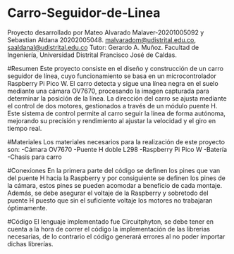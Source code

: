 # Carro-Seguidor-de-Linea

Proyecto desarrollado por Mateo Alvarado Malaver-20201005092 y Sebastian Aldana 20202005048.
malvaradom@udistrital.edu.co, saaldanal@udistrital.edu.co
Tutor: Gerardo A. Muñoz.
Facultad de Ingeniería, Universidad Distrital Francisco José de Caldas.

#Resumen
Este proyecto consiste en el diseño y construcción de un carro seguidor de línea, 
cuyo funcionamiento se basa en un microcontrolador Raspberry Pi Pico W. 
El carro detecta y sigue una línea negra en el suelo mediante una cámara OV7670,
procesando la imagen capturada para determinar la posición de la línea. 
La dirección del carro se ajusta mediante el control de dos motores,
gestionados a través de un módulo puente H. Este sistema de control
permite al carro seguir la línea de forma autónoma, mejorando su precisión y 
rendimiento al ajustar la velocidad y el giro en tiempo real.

#Materiales
Los materiales necesarios para la realización de este proyecto son:
-Cámara OV7670
-Puente H doble L298
-Raspberry Pi Pico W
-Batería
-Chasis para carro

#Conexiones
En la primera parte del código se definen los pines que van del puente H hacia la Raspberry
y por consiguiente se definen los pines de la cámara, estos pines se pueden acomodar a beneficio
de cada montaje. Además, se debe asegurar el voltaje de la Raspberry y sobretodo del puente H
puesto que sin el suficiente voltaje los motores no trabajaran óptimamente.

#Código
El lenguaje implementado fue Circuitphyton, se debe tener en cuenta a la hora de 
correr el código la implementación de las librerias necesarias, de lo contrario el 
código generará errores al no poder importar dichas librerías.
